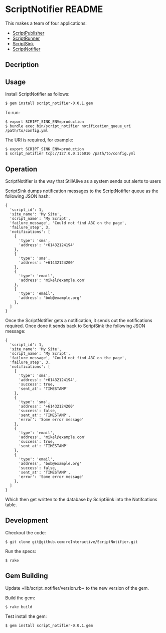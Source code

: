 ScriptNotifier README
=========================

This makes a team of four applications:

* [ScriptPublisher](https://github.com/reInteractive/ScriptPublisher)
* [ScriptRunner](https://github.com/reInteractive/ScriptRunner)
* [ScriptSink](https://github.com/reInteractive/ScriptSink)
* [ScriptNotifier](https://github.com/reInteractive/ScriptNotifier)

Decription
--------------------------

Usage
--------------------------

Install ScriptNotifier as follows:

    $ gem install script_notifier-0.0.1.gem

To run:

    $ export SCRIPT_SINK_ENV=production
    $ bundle exec bin/script_notifier notification_queue_uri /path/to/config.yml

The URI is required, for example:

    $ export SCRIPT_SINK_ENV=production
    $ script_notifier tcp://127.0.0.1:6010 /path/to/config.yml


Operation
--------------------------

ScriptNotifier is the way that StillAlive as a system sends out alerts to users

ScriptSink dumps notification messages to the ScriptNotifier queue as the following JSON hash:

    {
      'script_id': 1,
      'site_name': 'My Site',
      'script_name': 'My Script',
      'failure_message', 'Could not find ABC on the page',
      'failure_step', 3,
      'notifications': [
        {
          'type': 'sms',
          'address': '+61432124194'
        },
        {
          'type': 'sms',
          'address': '+61432124200'
        },
        {
          'type': 'email',
          'address': 'mikel@example.com'
        },
        {
          'type': 'email',
          'address': 'bob@example.org'
        },
      ]
    }

Once the ScriptNotifier gets a notification, it sends out the notifications required.  Once done it
sends back to ScriptSink the following JSON message:

    {
      'script_id': 1,
      'site_name': 'My Site',
      'script_name': 'My Script',
      'failure_message', 'Could not find ABC on the page',
      'failure_step', 3,
      'notifications': [
        {
          'type': 'sms',
          'address': '+61432124194',
          'success': true,
          'sent_at': 'TIMESTAMP'
        },
        {
          'type': 'sms',
          'address': '+61432124200'
          'success': false,
          'sent_at': 'TIMESTAMP',
          'error': 'Some error message'
        },
        {
          'type': 'email',
          'address', 'mikel@example.com'
          'success': true,
          'sent_at': 'TIMESTAMP'
        },
        {
          'type': 'email',
          'address', 'bob@example.org'
          'success': false,
          'sent_at': 'TIMESTAMP',
          'error': 'Some error message'
        },
      ]
    }

Which then get written to the database by ScriptSink into the Notifcations table.


Development
-------------------------

Checkout the code:

    $ git clone git@github.com:reInteractive/ScriptNotifier.git

Run the specs:

    $ rake

Gem Building
--------------------------

Update +lib/script_notifier/version.rb+ to the new version of the gem.

Build the gem:

    $ rake build

Test install the gem:

    $ gem install script_notifier-0.0.1.gem
